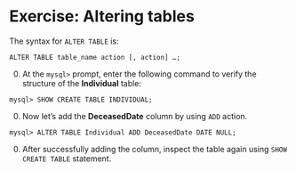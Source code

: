 # Exercise: Altering tables

The syntax for `ALTER TABLE` is:

```
ALTER TABLE table_name action [, action] …;
```

0. At the `mysql>` prompt, enter the following command to verify the structure of the **Individual** table:

```
mysql> SHOW CREATE TABLE INDIVIDUAL;
```

0.	Now let’s add the **DeceasedDate** column by using `ADD` action.

```
mysql> ALTER TABLE Individual ADD DeceasedDate DATE NULL;
```

0.	After successfully adding the column, inspect the table again using `SHOW CREATE TABLE` statement.
